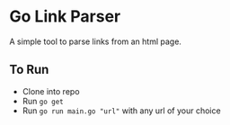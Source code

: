 # Go Link Parser
A simple tool to parse links from an html page.

## To Run
- Clone into repo
- Run `go get`
- Run `go run main.go "url"` with any url of your choice